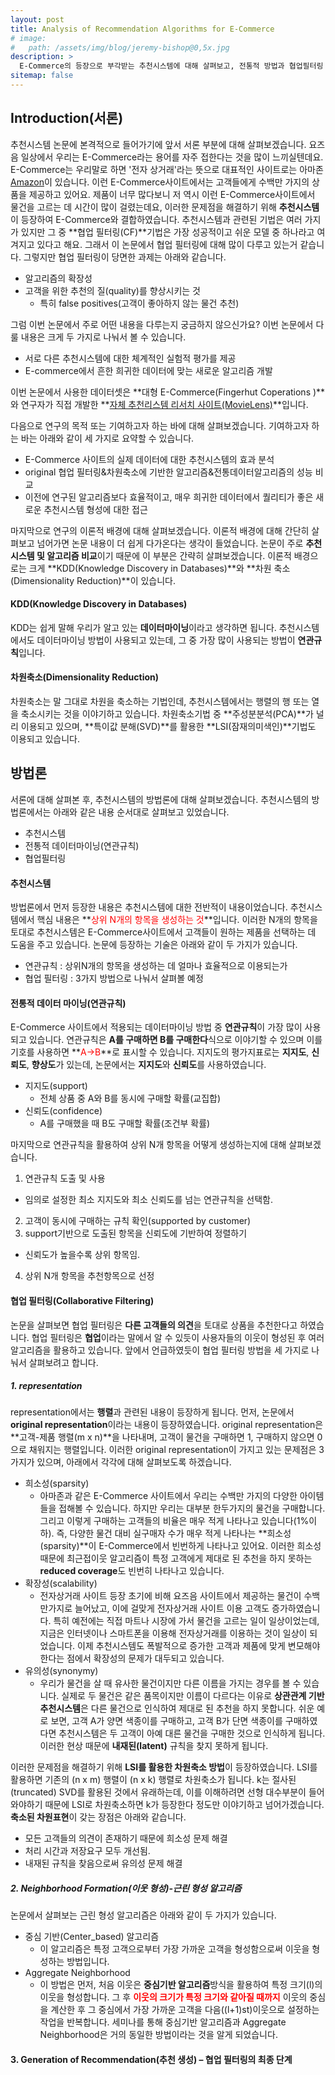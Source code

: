 ```yaml
---
layout: post
title: Analysis of Recommendation Algorithms for E-Commerce
# image: 
#   path: /assets/img/blog/jeremy-bishop@0,5x.jpg
description: >
  E-Commerce의 등장으로 부각받는 추천시스템에 대해 살펴보고, 전통적 방법과 협업필터링 방법을 비교해보는 논문입니다.
sitemap: false
---
```


<!-- Version 9 is the most complete version of Hydejack yet.
{:.lead}

[Modernized](#linking-in-style) [design](#whats-in-the-cards), [big headlines](#ready-for-the-big-screen), big new features: [Built-In Search](#built-in-search), [Sticky Table of Contents](#sticky-table-of-contents), and [Auto-Hiding Navbar](#auto-hiding-navbar). That [and more](#and-much-more) is Hydejack 9.

- Table of Contents
{:toc .large-only} -->
## Introduction(서론)

추천시스템 논문에 본격적으로 들어가기에 앞서 서론 부분에 대해 살펴보겠습니다. 
요즈음 일상에서 우리는 E-Commerce라는 용어를 자주 접한다는 것을 많이 느끼실텐데요.
E-Commerce는 우리말로 하면 '전자 상거래'라는 뜻으로 대표적인 사이트로는 
아마존[Amazon](https://www.amazon.com/)이 있습니다. 이런 E-Commerce사이트에서는
고객들에게 수백만 가지의 상품을 제공하고 있어요. 제품이 너무 많다보니 저 역시 
이런 E-Commerce사이트에서 물건을 고르는 데 시간이 많이 걸렸는데요, 
이러한 문제점을 해결하기 위해 **추천시스템**이 등장하여 E-Commerce와 결합하였습니다.
추천시스템과 관련된 기법은 여러 가지가 있지만 그 중 **협업 필터링(CF)**기법은
가장 성공적이고 쉬운 모델 중 하나라고 여겨지고 있다고 해요. 그래서 이 논문에서 
협업 필터링에 대해 많이 다루고 있는거 같습니다. 그렇지만 협업 필터링이 당면한 과제는 
아래와 같습니다. 
- 알고리즘의 확장성
- 고객을 위한 추천의 질(quality)를 향상시키는 것
   - 특히 false positives(고객이 좋아하지 않는 물건 추천)

그럼 이번 논문에서 주로 어떤 내용을 다루는지 궁금하지 않으신가요?
이번 논문에서 다룰 내용은 크게 두 가지로 나눠서 볼 수 있습니다.
- 서로 다른 추천시스템에 대한 체계적인 실험적 평가를 제공
- E-commerce에서 흔한 희귀한 데이터에 맞는 새로운 알고리즘 개발

이번 논문에서 사용한 데이터셋은 **대형 E-Commerce(Fingerhut Coperations )**와
연구자가 직접 개발한 **[자체 추천리스템 리서치 사이트(MovieLens)](www.movielens.umn.edu)**입니다.

다음으로 연구의 목적 또는 기여하고자 하는 바에 대해 살펴보겠습니다. 
기여하고자 하는 바는 아래와 같이 세 가지로 요약할 수 있습니다.
- E-Commerce 사이트의 실제 데이터에 대한 추천시스템의 효과 분석
- original 협업 필터링&차원축소에 기반한 알고리즘&전통데이터알고리즘의 성능 비교
- 이전에 연구된 알고리즘보다 효율적이고, 매우 희귀한 데이터에서 퀄리티가 좋은 
  새로운 추천시스템 형성에 대한 접근

마지막으로 연구의 이론적 배경에 대해 살펴보겠습니다. 이론적 배경에 대해 간단히 살펴보고 넘어가면
논문 내용이 더 쉽게 다가온다는 생각이 들었습니다. 논문이 주로 **추천시스템 및 알고리즘 비교**이기 때문에
이 부분은 간략히 살펴보겠습니다. 이론적 배경으로는 크게 **KDD(Knowledge Discovery in Databases)**와
**차원 축소(Dimensionality Reduction)**이 있습니다. 
#### KDD(Knowledge Discovery in Databases)

KDD는 쉽게 말해 우리가 알고 있는 **데이터마이닝**이라고 생각하면 됩니다.
추천시스템에서도 데이터마이닝 방법이 사용되고 있는데, 
그 중 가장 많이 사용되는 방법이 **연관규칙**입니다. 
#### 차원축소(Dimensionality Reduction)

차원축소는 말 그대로 차원을 축소하는 기법인데, 추천시스템에서는
행렬의 행 또는 열을 축소시키는 것을 이야기하고 있습니다. 
차원축소기법 중 **주성분분석(PCA)**가 널리 이용되고 있으며,
**특이값 분해(SVD)**를 활용한 **LSI(잠재의미색인)**기법도 이용되고 있습니다.
## 방법론

서론에 대해 살펴본 후, 추천시스템의 방법론에 대해 살펴보겠습니다. 추천시스템의 방법론에서는 
아래와 같은 내용 순서대로 살펴보고 있었습니다.
- 추천시스템
- 전통적 데이터마이닝(연관규칙)
- 협업필터링

#### 추천시스템

방법론에서 먼저 등장한 내용은 추천시스템에 대한 전반적이 내용이었습니다. 
추천시스템에서 핵심 내용은 **<span style='color:red'>상위 N개의 항목을 생성하는 것</span>**입니다.
이러한 N개의 항목을 토대로 추천시스템은 E-Commerce사이트에서 고객들이 원하는 제품을 선택하는 데
도움을 주고 있습니다. 논문에 등장하는 기술은 아래와 같이 두 가지가 있습니다.
- 연관규칙 : 상위N개의 항목을 생성하는 데 얼마나 효율적으로 이용되는가
- 협업 필터링 : 3가지 방법으로 나눠서 살펴볼 예정

#### 전통적 데이터 마이닝(연관규칙)

E-Commerce 사이트에서 적용되는 데이터마이닝 방법 중 **연관규칙**이 가장 많이 사용되고 있습니다.
연관규칙은 **A를 구매하면 B를 구매한다**식으로 이야기할 수 있으며 이를 기호를 사용하면
**<span style='color:red'>A->B</span>**로 표시할 수 있습니다.
지지도의 평가지표로는 **지지도**, **신뢰도**, **향상도**가 있는데, 논문에서는
**지지도**와 **신뢰도**를 사용하였습니다.
- 지지도(support)
  - 전체 상품 중 A와 B를 동시에 구매할 확률(교집합)
- 신뢰도(confidence)
  - A를 구매했을 때 B도 구매할 확률(조건부 확률)

마지막으로 연관규칙을 활용하여 상위 N개 항목을 어떻게 생성하는지에 대해 살펴보겠습니다. 
1. 연관규칙 도출 및 사용
 - 임의로 설정한 최소 지지도와 최소 신뢰도를 넘는 연관규칙을 선택함.
2. 고객이 동시에 구매하는 규칙 확인(supported by customer)
3. support기반으로 도출된 항목을 신뢰도에 기반하여 정렬하기
  - 신뢰도가 높을수록 상위 항목임.
4. 상위 N개 항목을 추천항목으로 선정

#### 협업 필터링(Collaborative Filtering)

논문을 살펴보면 협업 필터링은 **다른 고객들의 의견**을 토대로 상품을 추천한다고 하였습니다.
협업 필터링은 **협업**이라는 말에서 알 수 있듯이 사용자들의 이웃이 형성된 후 
여러 알고리즘을 활용하고 있습니다. 앞에서 언급하였듯이 협업 필터링 방법을
세 가지로 나눠서 살펴보려고 합니다. 
##### 1. representation

representation에서는 **행렬**과 관련된 내용이 등장하게 됩니다. 먼저, 논문에서
**original representation**이라는 내용이 등장하였습니다. original representation은
**고객-제품 행렬(m x n)**을 나타내며, 고객이 물건을 구매하면 1, 구매하지 않으면 0으로
채워지는 행렬입니다. 이러한 original representation이 가지고 있는 문제점은 3가지가 있으며,
아래에서 각각에 대해 살펴보도록 하겠습니다.
- 희소성(sparsity)
  - 아마존과 같은 E-Commerce 사이트에서 우리는 수백만 가지의 다양한 아이템들을 접해볼 수 있습니다.
    하지만 우리는 대부분 한두가지의 물건을 구매합니다. 그리고 이렇게 구매하는 고객들의 비율은 
    매우 적게 나타나고 있습니다(1%이하). 즉, 다양한 물건 대비 실구매자 수가 매우 적게 나타나는
    **희소성(sparsity)**이 E-Commerce에서 빈번하게 나타나고 있어요. 이러한 희소성 때문에
    최근접이웃 알고리즘이 특정 고객에게 제대로 된 추천을 하지 못하는 **reduced coverage**도
    빈번히 나타나고 있습니다.
- 확장성(scalability)
  - 전자상거래 사이트 등장 초기에 비해 요즈음 사이트에서 제공하는 물건이 수백만가지로 늘어났고,
    이에 걸맞게 전자상거래 사이트 이용 고객도 증가하였습니다. 특히 예전에는 직접 마트나 시장에 가서
    물건을 고르는 일이 일상이었는데, 지금은 인터넷이나 스마트폰을 이용해 전자상거래를 이용하는 것이
    일상이 되었습니다. 이제 추천시스템도 폭발적으로 증가한 고객과 제품에 맞게 변모해야 한다는 점에서
    확장성의 문제가 대두되고 있습니다.
- 유의성(synonymy)
  - 우리가 물건을 살 때 유사한 물건이지만 다른 이름을 가지는 경우를 볼 수 있습니다. 
    실제로 두 물건은 같은 품목이지만 이름이 다르다는 이유로 **상관관계 기반 추천시스템**은 
    다른 물건으로 인식하여 제대로 된 추천을 하지 못합니다. 쉬운 예로 보면,
    고객 A가 양면 색종이를 구매하고, 고객 B가 단면 색종이를 구매하였다면 
    추천시스템은 두 고객이 아예 대른 물건을 구매한 것으로 인식하게 됩니다.
    이러한 현상 때문에 **내재된(latent)** 규칙을 찾지 못하게 됩니다.

이러한 문제점을 해결하기 위해 **LSI를 활용한 차원축소 방법**이 등장하였습니다.
LSI를 활용하면 기존의 (n x m) 행렬이 (n x k) 행렬로 차원축소가 됩니다. k는 절사된(truncated) SVD를
활용된 것에서 유래하는데, 이를 이해하려면 선형 대수부분이 들어와야하기 때문에 LSI로 차원축소하면
k가 등장한다 정도만 이야기하고 넘어가겠습니다. **축소된 차원표현**이 갖는 장점은 아래와 같습니다.
- 모든 고객들의 의견이 존재하기 때문에 희소성 문제 해결
- 처리 시간과 저장요구 모두 개선됨.
- 내재된 규칙을 찾음으로써 유의성 문제 해결
  
##### 2. Neighborhood Formation(이웃 형성)-근린 형성 알고리즘

논문에서 살펴보는 근린 형성 알고리즘은 아래와 같이 두 가지가 있습니다.
- 중심 기반(Center_based) 알고리즘
  - 이 알고리즘은 특정 고객으로부터 가장 가까운 고객을 형성함으로써 
    이웃을 형성하는 방법입니다.
- Aggregate Neighborhood
  - 이 방법은 먼저, 처음 이웃은 **중심기반 알고리즘**방식을 활용하여
    특정 크기(l)의 이웃을 형성합니다. 그 후 **<span style='color:red'>이웃의 크기가 특정 크기와 같아질 때까지</span>**
    이웃의 중심을 계산한 후 그 중심에서 가장 가까운 고객을 다음((l+1)st)이웃으로 설정하는 작업을 반복합니다.
    세미나를 통해 중심기반 알고리즘과 Aggregate Neighborhood은 거의 동일한 방법이라는 것을 알게 되었습니다.
#### 3. Generation of Recommendation(추천 생성) – 협업 필터링의 최종 단계
